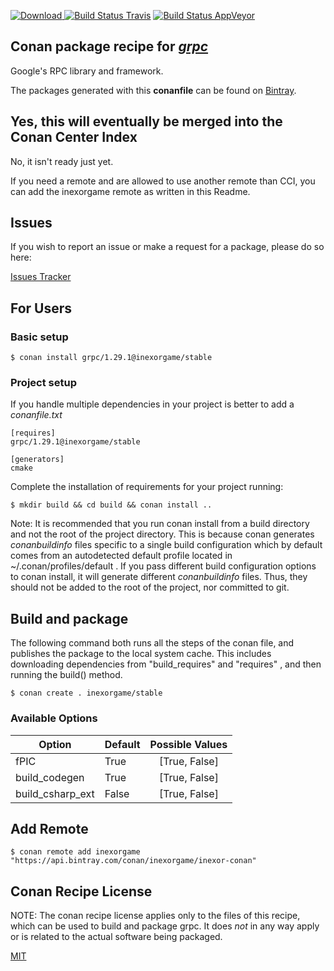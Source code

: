 [![Download](https://api.bintray.com/packages/inexorgame/inexor-conan/grpc%3Ainexorgame/images/download.svg) ](https://bintray.com/inexorgame/inexor-conan/grpc%3Ainexorgame/_latestVersion)
[![Build Status Travis](https://travis-ci.org/inexorgame/conan-grpc.svg)](https://travis-ci.org/inexorgame/conan-grpc)
[![Build Status AppVeyor](https://ci.appveyor.com/api/projects/status/github/inexorgame/conan-grpc?svg=true)](https://ci.appveyor.com/project/inexorgame/conan-grpc)

## Conan package recipe for [*grpc*](https://github.com/grpc/grpc)

Google's RPC library and framework.

The packages generated with this **conanfile** can be found on [Bintray](https://bintray.com/inexorgame/inexor-conan/grpc%3Ainexorgame).


## Yes, this will eventually be merged into the Conan Center Index

No, it isn't ready just yet.

If you need a remote and are allowed to use another remote than CCI, you can add the inexorgame remote as written in this Readme.


## Issues

If you wish to report an issue or make a request for a package, please do so here:

[Issues Tracker](https://github.com/inexorgame/conan-grpc/issues)


## For Users

### Basic setup

    $ conan install grpc/1.29.1@inexorgame/stable

### Project setup

If you handle multiple dependencies in your project is better to add a *conanfile.txt*

    [requires]
    grpc/1.29.1@inexorgame/stable

    [generators]
    cmake

Complete the installation of requirements for your project running:

    $ mkdir build && cd build && conan install ..

Note: It is recommended that you run conan install from a build directory and not the root of the project directory.  This is because conan generates *conanbuildinfo* files specific to a single build configuration which by default comes from an autodetected default profile located in ~/.conan/profiles/default .  If you pass different build configuration options to conan install, it will generate different *conanbuildinfo* files.  Thus, they should not be added to the root of the project, nor committed to git.


## Build and package

The following command both runs all the steps of the conan file, and publishes the package to the local system cache.  This includes downloading dependencies from "build_requires" and "requires" , and then running the build() method.

    $ conan create . inexorgame/stable


### Available Options
| Option        | Default | Possible Values  |
| ------------- |:----------------- |:------------:|
| fPIC      | True |  [True, False] |
| build_codegen      | True |  [True, False] |
| build_csharp_ext      | False |  [True, False] |


## Add Remote

    $ conan remote add inexorgame "https://api.bintray.com/conan/inexorgame/inexor-conan"


## Conan Recipe License

NOTE: The conan recipe license applies only to the files of this recipe, which can be used to build and package grpc.
It does *not* in any way apply or is related to the actual software being packaged.

[MIT](https://github.com/inexorgame/conan-grpc/blob/stable/1.29.1/LICENSE.md)
